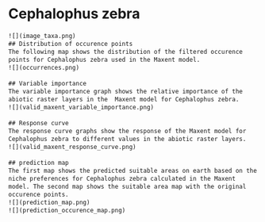 # Cephalophus zebra 
    ![](image_taxa.png) 
    ## Distribution of occurence points 
    The following map shows the distribution of the filtered occurence points for Cephalophus zebra used in the Maxent model. 
    ![](occurrences.png)
    
    ## Variable importance 
    The variable importance graph shows the relative importance of the abiotic raster layers in the  Maxent model for Cephalophus zebra. 
    ![](valid_maxent_variable_importance.png)
    
    ## Response curve 
    The response curve graphs show the response of the Maxent model for Cephalophus zebra to different values in the abiotic raster layers. 
    ![](valid_maxent_response_curve.png)
    
    ## prediction map 
    The first map shows the predicted suitable areas on earth based on the niche preferences for Cephalophus zebra calculated in the Maxent model. The second map shows the suitable area map with the original occurence points. 
    ![](prediction_map.png)
    ![](prediction_occurence_map.png)
    
